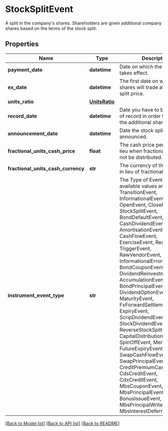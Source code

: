 # StockSplitEvent

A split in the company's shares. Shareholders are given additional company shares based on the terms of the stock split.

## Properties
Name | Type | Description | Notes
------------ | ------------- | ------------- | -------------
**payment_date** | **datetime** | Date on which the stock split takes effect. | 
**ex_date** | **datetime** | The first date on which the shares will trade at the post-split price. | 
**units_ratio** | [**UnitsRatio**](UnitsRatio.md) |  | 
**record_date** | **datetime** | Date you have to be the holder of record in order to receive the additional shares. | [optional] 
**announcement_date** | **datetime** | Date the stock split was announced. | [optional] 
**fractional_units_cash_price** | **float** | The cash price per unit paid in lieu when fractional units can not be distributed. | [optional] 
**fractional_units_cash_currency** | **str** | The currency of the cash paid in lieu of fractional units. | [optional] 
**instrument_event_type** | **str** | The Type of Event. The available values are: TransitionEvent, InformationalEvent, OpenEvent, CloseEvent, StockSplitEvent, BondDefaultEvent, CashDividendEvent, AmortisationEvent, CashFlowEvent, ExerciseEvent, ResetEvent, TriggerEvent, RawVendorEvent, InformationalErrorEvent, BondCouponEvent, DividendReinvestmentEvent, AccumulationEvent, BondPrincipalEvent, DividendOptionEvent, MaturityEvent, FxForwardSettlementEvent, ExpiryEvent, ScripDividendEvent, StockDividendEvent, ReverseStockSplitEvent, CapitalDistributionEvent, SpinOffEvent, MergerEvent, FutureExpiryEvent, SwapCashFlowEvent, SwapPrincipalEvent, CreditPremiumCashFlowEvent, CdsCreditEvent, CdxCreditEvent, MbsCouponEvent, MbsPrincipalEvent, BonusIssueEvent, MbsPrincipalWriteOffEvent, MbsInterestDeferralEvent | 

[[Back to Model list]](../README.md#documentation-for-models) [[Back to API list]](../README.md#documentation-for-api-endpoints) [[Back to README]](../README.md)


